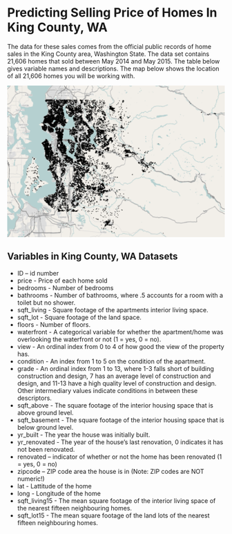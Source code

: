 # Predicting Selling Price of Homes In King County, WA

The data for these sales comes from the official public records of home sales in the King County area, Washington State. 
The data set contains 21,606 homes that sold between May 2014 and May 2015. The table below gives variable names and descriptions. The map below shows the location of all 21,606 homes you will be working with. 

![](Homes_WA.png)

## Variables in King County, WA Datasets


- ID – id number 
- price - Price of each home sold 
- bedrooms - Number of bedrooms
- bathrooms - Number of bathrooms, where .5 accounts for a room with a toilet but no shower.
- sqft_living - Square footage of the apartments interior living space.
- sqft_lot - Square footage of the land space.
- floors - Number of floors.
- waterfront - A categorical variable for whether the apartment/home was overlooking the waterfront or not (1 = yes, 0 = no).
- view - An ordinal index from 0 to 4 of how good the view of the property has.
- condition - An index from 1 to 5 on the condition of the apartment.
- grade - An ordinal index from 1 to 13, where 1-3 falls short of building construction and design, 7 has an average level of construction and design, and 11-13 have a high quality level of construction and design.  Other intermediary values indicate conditions in between these descriptors.
- sqft_above - The square footage of the interior housing space that is above ground level.
- sqft_basement - The square footage of the interior housing space that is below ground level. 
- yr_built - The year the house was initially built. 
- yr_renovated - The year of the house’s last renovation, 0 indicates it has not been renovated.
- renovated – indicator of whether or not the home has been renovated (1 = yes, 0 = no)
- zipcode – ZIP code area the house is in  (Note: ZIP codes are NOT numeric!)
- lat - Lattitude of the home
- long - Longitude of the home
- sqft_living15 - The mean square footage of the interior living space of the nearest fifteen neighbouring homes.
- sqft_lot15 - The mean square footage of the land lots of the nearest fifteen neighbouring homes.

